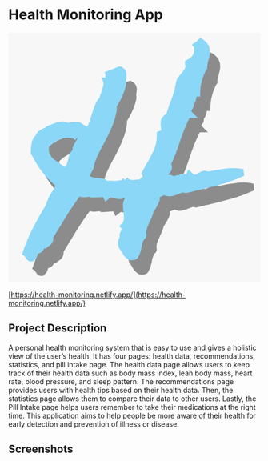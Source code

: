 # Health Monitoring App

![Logo](public/images/logo.PNG)

[https://health-monitoring.netlify.app/](https://health-monitoring.netlify.app/)

## Project Description

A personal health monitoring system that is easy to use and gives a holistic view of the user’s health. It has four pages: health data, recommendations, statistics, and pill intake page. The health data page allows users to keep track of their health data such as body mass index, lean body mass, heart rate, blood pressure, and sleep pattern. The recommendations page provides users with health tips based on their health data. Then, the statistics page allows them to compare their data to other users. Lastly, the Pill Intake page helps users remember to take their medications at the right time. This application aims to help people be more aware of their health for early detection and prevention of illness or disease.

## Screenshots
